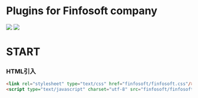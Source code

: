 Plugins for Finfosoft company
=============================

[![](https://img.shields.io/badge/release-v0.0.2-blue.svg?style=flat-square)](https://github.com/codefine/finfosoft/releases)
[![](https://img.shields.io/badge/document-building-green.svg?style=flat-square)](https://github.com/codefine/finfosoft/wiki)

# START

### HTML引入

```html
<link rel="stylesheet" type="text/css" href="finfosoft/finfosoft.css"/>
<script type="text/javascript" charset="utf-8" src="finfosoft/finfosoft.js"></script>
```
